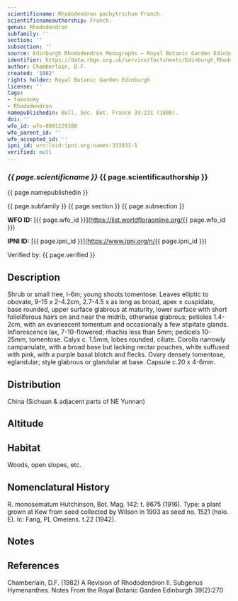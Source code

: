 ```yaml
---
scientificname: Rhododendron pachytrichum Franch.
scientificnameauthorship: Franch.
genus: Rhododendron
subfamily: ''
section: ''
subsection: ''
source: Edinburgh Rhododendron Monographs – Royal Botanic Garden Edinburgh
identifier: https://data.rbge.org.uk/service/factsheets/Edinburgh_Rhododendron_Monographs.xhtml
author: Chamberlain, D.F.
created: '1982'
rights holder: Royal Botanic Garden Edinburgh
license: ''
tags:
- taxonomy
- Rhododendron
namepublishedin: Bull. Soc. Bot. France 33:231 (1886).
doi: ''
wfo_id: wfo-0001229388
wfo_parent_id: ''
wfo_accepted_id: ''
ipni_id: urn:lsid:ipni.org:names:333031-1
verified: null
---
```

### _{{ page.scientificname }}_ {{ page.scientificauthorship }}
 {{ page.namepublishedin }}

{{ page.subfamily }} {{ page.section }} {{ page.subsection }}

**WFO ID:** [{{ page.wfo_id }}](https://list.worldfloraonline.org/{{ page.wfo_id }})

**IPNI ID:** [{{ page.ipni_id }}](https://www.ipni.org/n/{{ page.ipni_id }})

Verified by: {{ page.verified }}



## Description
Shrub or small tree, l-6m; young shoots tomentose. Leaves elliptic to obovate, 9-15 x 2-4.2cm, 2.7-4.5 x as long as broad, apex ± cuspidate, base rounded, upper surface glabrous at maturity, lower surface with short folioliferous hairs on and near the midrib, otherwise glabrous; petioles 1.4-2cm, with an evanescent tomentum and occasionally a few stipitate glands. Inflorescence lax, 7-10-flowered; rhachis less than 5mm; pedicels 10-25mm, tomentose. Calyx c. 1.5mm, lobes rounded, ciliate. Corolla narrowly campanulate, with a broad base but lacking nectar pouches, white suffused with pink, with a purple basal blotch and flecks. Ovary densely tomentose, eglandular; style glabrous or glandular at base. Capsule c.20 x 4-6mm.

## Distribution
China (Sichuan & adjacent parts of NE Yunnan)

## Altitude


## Habitat
Woods, open slopes, etc.

## Nomenclatural History
R. monosematum Hutchinson, Bot. Mag. 142: t. 8675 (1916). Type: a plant grown at Kew from seed collected by Wilson in 1903 as seed no. 1521 (holo. E). Ic: Fang, PL Omeiens. t.22 (1942).
                       
## Notes


## References

Chamberlain, D.F. (1982) A Revision of Rhododendron II. Subgenus Hymenanthes. Notes From the Royal Botanic Garden Edinburgh 39(2):270
